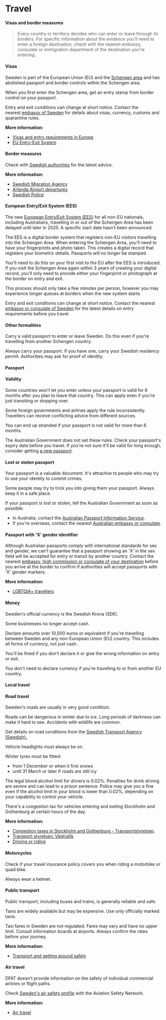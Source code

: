 # Travel

#### Visas and border measures

> Every country or territory decides who can enter or leave through its borders. For specific information about the evidence you'll need to enter a foreign destination, check with the nearest embassy, consulate or immigration department of the destination you're entering.

#### Visas

Sweden is part of the European Union (EU) and the [Schengen area](/before-you-go/the-basics/schengen "Visas and entry requirements in Europe and the Schengen Area") and has abolished passport and border controls within the Schengen area.

When you first enter the Schengen area, get an entry stamp from border control on your passport.

Entry and exit conditions can change at short notice. Contact the nearest [embassy of Sweden](https://protocol.dfat.gov.au/Public/Missions/190) for details about visas, currency, customs and quarantine rules.

**More information:**

* [Visas and entry requirements in Europe](https://www.smartraveller.gov.au/before-you-go/the-basics/schengen#:~:text=The%20EES%20is%20a%20digital,will%20no%20longer%20be%20stamped.)
* [EU Entry-Exit System](https://home-affairs.ec.europa.eu/policies/schengen-borders-and-visa/smart-borders/entry-exit-system_en)

#### Border measures

Check with [Swedish authorities](https://polisen.se/en/laws-and-regulations/travel-to-and-stay-in-sweden/) for the latest advice. 

**More information:**

* [Swedish Migration Agency](https://www.migrationsverket.se/English/Private-individuals.html)
* [Arlanda Airport departures](https://www.swedavia.com/arlanda/departures#/)
* [Swedish Police](https://polisen.se/en/)

#### European Entry/Exit System (EES)

The new [European Entry/Exit System (EES)](https://travel-europe.europa.eu/ees_en) for all non-EU nationals, including Australians, travelling in or out of the Schengen Area has been delayed until later in 2025. A specific start date hasn't been announced.

The EES is a digital border system that registers non-EU visitors travelling into the Schengen Area. When entering the Schengen Area, you'll need to have your fingerprints and photo taken. This creates a digital record that registers your biometric details. Passports will no longer be stamped.

You'll need to do this on your first visit to the EU after the EES is introduced.​ If you visit the Schengen Area again within 3 years of creating your digital record, you'll only need to provide either your fingerprint or photograph at the border on entry and exit.

This process should only take a few minutes per person, however you may experience longer queues at borders when the new system starts.

Entry and exit conditions can change at short notice. Contact the nearest [embassy or consulate of Sweden](https://protocol.dfat.gov.au/Public/Missions/190) for the latest details on entry requirements before you travel.

#### Other formalities

Carry a valid passport to enter or leave Sweden. Do this even if you're travelling from another Schengen country.

Always carry your passport. If you have one, carry your Swedish residency permit. Authorities may ask for proof of identity.

#### Passport

#### Validity

Some countries won't let you enter unless your passport is valid for 6 months after you plan to leave that country. This can apply even if you're just transiting or stopping over.

Some foreign governments and airlines apply the rule inconsistently. Travellers can receive conflicting advice from different sources.

You can end up stranded if your passport is not valid for more than 6 months.

The Australian Government does not set these rules. Check your passport's expiry date before you travel. If you're not sure it'll be valid for long enough, consider getting [a new passport](https://www.passports.gov.au/).

#### Lost or stolen passport

Your passport is a valuable document. It's attractive to people who may try to use your identity to commit crimes.

Some people may try to trick you into giving them your passport. Always keep it in a safe place.

If your passport is lost or stolen, tell the Australian Government as soon as possible:

* In Australia, contact the [Australian Passport Information Service](https://www.passports.gov.au/contact-us).
* If you're overseas, contact the nearest [Australian embassy or consulate](http://dfat.gov.au/about-us/our-locations/missions/Pages/our-embassies-and-consulates-overseas.aspx).

#### Passport with 'X’ gender identifier

Although Australian passports comply with international standards for sex and gender, we can't guarantee that a passport showing an 'X' in the sex field will be accepted for entry or transit by another country. Contact the nearest [embassy, high commission or consulate of your destination](https://protocol.dfat.gov.au/Public/MissionsInAustralia) before you arrive at the border to confirm if authorities will accept passports with 'X' gender markers. 

**More information:**

* [LGBTQIA+ travellers](/before-you-go/who-you-are/LGBTQIA "Advice for LGBTQIA+ travellers")

#### Money

Sweden's official currency is the Swedish Krona (SEK).

Some businesses no longer accept cash.

Declare amounts over 10,000 euros or equivalent if you're travelling between Sweden and any non-European Union (EU) country. This includes all forms of currency, not just cash.

You'll be fined if you don't declare it or give the wrong information on entry or exit.

You don't need to declare currency if you're travelling to or from another EU country.

#### Local travel

#### Road travel

Sweden's roads are usually in very good condition.

Roads can be dangerous in winter due to ice. Long periods of darkness can make it hard to see. Accidents with wildlife are common.

Get details on road conditions from the [Swedish Transport Agency (Swedish).](https://www.transportstyrelsen.se/sv/vagtrafik/)

Vehicle headlights must always be on.

Winter tyres must be fitted:

* from 1 December or when it first snows
* until 31 March or later if roads are still icy

The legal blood alcohol limit for drivers is 0.02%. Penalties for drink driving are severe and can lead to a prison sentence. Police may give you a fine even if the alcohol limit in your blood is lower than 0.02%, depending on your capability to control your vehicle.

There's a congestion tax for vehicles entering and exiting Stockholm and Gothenburg at certain hours of the day.

**More information:**

* [Congestion taxes in Stockholm and Gothenburg - Transportstyrelsen](https://www.transportstyrelsen.se/en/road/road-tolls/Congestion-taxes-in-Stockholm-and-Goteborg/).
* [Transport styrelsen: Vägtrafik](https://www.transportstyrelsen.se/en/road/)
* [Driving or riding](/before-you-go/getting-around/road-safety "Road safety")

#### Motorcycles

Check if your travel insurance policy covers you when riding a motorbike or quad bike.

Always wear a helmet.

#### Public transport

Public transport, including buses and trains, is generally reliable and safe.

Taxis are widely available but may be expensive. Use only officially marked taxis.

Taxi fares in Sweden are not regulated. Fares may vary and have no upper limit. Consult information boards at airports. Always confirm the rates before your journey.

**More information:**

* [Transport and getting around safely](/before-you-go/getting-around "Getting around")

#### Air travel

DFAT doesn't provide information on the safety of individual commercial airlines or flight paths.

Check [Sweden's air safety profile](http://aviation-safety.net/database/country/country.php?id=SE) with the Aviation Safety Network.

**More information:**

* [Air travel](/before-you-go/getting-around/air-travel "Travelling by air")